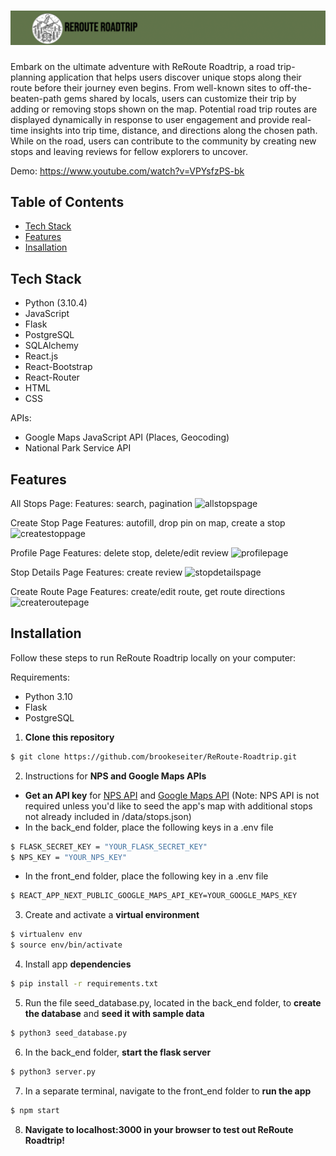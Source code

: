 # ![ReRoute-Roadtrip](https://github.com/brookeseiter/ReRoute-Roadtrip/blob/main/back_end/static/app_screenshots/Banner.png?raw=true "Banner")
Embark on the ultimate adventure with ReRoute Roadtrip, a road trip-planning application that helps users discover unique stops along their route before their journey even begins. From well-known sites to off-the-beaten-path gems shared by locals, users can customize their trip by adding or removing stops shown on the map. Potential road trip routes are displayed dynamically in response to user engagement and provide real-time insights into trip time, distance, and directions along the chosen path. While on the road, users can contribute to the community by creating new stops and leaving reviews for fellow explorers to uncover.

Demo: https://www.youtube.com/watch?v=VPYsfzPS-bk

## Table of Contents
- [Tech Stack](#tech)
- [Features](#features)
- [Insallation](#installation)

## <a name="tech">Tech Stack</a>
- Python (3.10.4)
- JavaScript
- Flask
- PostgreSQL
- SQLAlchemy
- React.js
- React-Bootstrap
- React-Router
- HTML
- CSS

APIs:
- Google Maps JavaScript API (Places, Geocoding) 
- National Park Service API

## <a name="features">Features</a>
All Stops Page:
Features: search, pagination
![allstopspage](https://github.com/brookeseiter/ReRoute-Roadtrip/assets/100550224/e97399a5-00d5-430a-8aba-7cb4be2a3227)

Create Stop Page
Features: autofill, drop pin on map, create a stop
![createstoppage](https://github.com/brookeseiter/gifs/blob/main/reroute-roadtrip/gifs/createstoppage.gif)

Profile Page
Features: delete stop, delete/edit review
![profilepage](https://github.com/brookeseiter/gifs/blob/main/reroute-roadtrip/gifs/profilepage.gif)

Stop Details Page
Features: create review
![stopdetailspage](https://github.com/brookeseiter/gifs/blob/main/reroute-roadtrip/gifs/stopdetailspage.gif)

Create Route Page
Features: create/edit route, get route directions
![createroutepage](https://github.com/brookeseiter/gifs/blob/main/reroute-roadtrip/gifs/createroutepage.gif)

## <a name="installation">Installation</a>
Follow these steps to run ReRoute Roadtrip locally on your computer:

Requirements:
- Python 3.10
- Flask
- PostgreSQL

1. **Clone this repository**
```sh
$ git clone https://github.com/brookeseiter/ReRoute-Roadtrip.git
```
2. Instructions for **NPS and Google Maps APIs**
- **Get an API key** for [NPS API](https://www.nps.gov/subjects/developer/get-started.htm) and [Google Maps API](https://developers.google.com/maps) (Note: NPS API is not required unless you'd like to seed the app's map with additional stops not already included in /data/stops.json)
- In the back_end folder, place the following keys in a .env file
```sh
$ FLASK_SECRET_KEY = "YOUR_FLASK_SECRET_KEY"
$ NPS_KEY = "YOUR_NPS_KEY"
```
- In the front_end folder, place the following key in a .env file
```sh
$ REACT_APP_NEXT_PUBLIC_GOOGLE_MAPS_API_KEY=YOUR_GOOGLE_MAPS_KEY
```
3. Create and activate a **virtual environment**
```sh
$ virtualenv env
$ source env/bin/activate
```
4. Install app **dependencies**
```sh
$ pip install -r requirements.txt
```
5. Run the file seed_database.py, located in the back_end folder, to **create the database** and **seed it with sample data**
```sh
$ python3 seed_database.py
```
6. In the back_end folder, **start the flask server**
```sh
$ python3 server.py
```
7. In a separate terminal, navigate to the front_end folder to **run the app**
```sh
$ npm start
```
8. **Navigate to localhost:3000 in your browser to test out ReRoute Roadtrip!**
